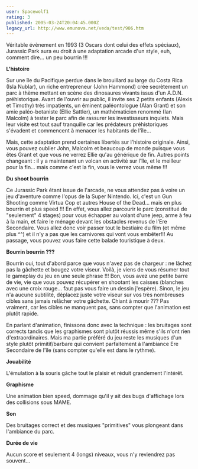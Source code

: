 ```yaml
---
user: Spacewolf1
rating: 3
published: 2005-03-24T20:04:45.000Z
legacy_url: http://www.emunova.net/veda/test/906.htm
---
```

Véritable évènement en 1993 (3 Oscars dont celui des effets spéciaux), Jurassic Park aura eu droit à une adaptation arcade d'un style, euh, comment dire... un peu bourrin !!!  

  

**L'histoire**  

Sur une île du Pacifique perdue dans le brouillard au large du Costa Rica (Isla Nublar), un riche entrepreneur (John Hammond) crée secrètement un parc à thème mettant en scène des dinosaures vivants issus d'un A.D.N. préhistorique. Avant de l'ouvrir au public, il invite ses 2 petits enfants (Alexis et Timothy) très impatients, un éminent paléontologue (Alan Grant) et son amie paléo-botaniste (Ellie Sattler), un mathématicien renommé (Ian Malcolm) à tester le parc afin de rassurer les investisseurs inquiets. Mais leur visite est tout sauf tranquille car les prédateurs préhistoriques s'évadent et commencent à menacer les habitants de l'île...  

Mais, cette adaptation prend certaines libertés sur l'histoire originale. Ainsi, vous pouvez oublier John, Malcolm et beaucoup de monde puisque vous êtes Grant et que vous ne verrez Ellie qu'au générique de fin. Autres points changeant : il y a maintenant un volcan en activité sur l'île, et le meilleur pour la fin... mais comme c'est la fin, vous le verrez vous même !!!  

  

**Du shoot bourrin**  

Ce Jurassic Park étant issue de l'arcade, ne vous attendez pas à voire un jeu d'aventure comme l'opus de la Super Nintendo. Ici, c'est un Gun Shooting comme Virtua Cop et autres House of the Dead... mais en plus bourrin et plus speed !!! En effet, vous allez parcourir le parc (constitué de "seulement" 4 stages) pour vous échapper au volant d'une jeep, arme à feu à la main, et faire le ménage devant les obstacles revenus de l'Ere Secondaire. Vous allez donc voir passer tout le bestiaire du film (et même plus ^^) et il n'y a pas que les carnivores qui vont vous embêter!!! Au passage, vous pouvez vous faire cette balade touristique à deux.  

  

**Bourrin bourrin ???**  

Bourrin oui, tout d'abord parce que vous n'avez pas de chargeur : ne lâchez pas la gâchette et bougez votre viseur. Voilà, je viens de vous résumer tout le gameplay du jeu en une seule phrase !!! Bon, vous avez une petite barre de vie, vie que vous pouvez récupérer en shootant les caisses (blanches avec une croix rouge... faut pas vous faire un dessin j'espère). Sinon, le jeu n'a aucune subtilité, déplacez juste votre viseur sur vos très nombreuses cibles sans jamais relâcher votre gâchette. Chiant à mourir ??? Pas vraiment, car les cibles ne manquent pas, sans compter que l'animation est plutôt rapide.  

En parlant d'animation, finissons donc avec la technique : les bruitages sont corrects tandis que les graphismes sont plutôt réussis même s'ils n'ont rien d'extraordinaires. Mais ma partie préféré du jeu reste les musiques d'un style plutôt primitif/barbare qui convient parfaitement à l'ambiance Ere Secondaire de l'île (sans compter qu'elle est dans le rythme).  

  

  

**Jouabilité**  

L'émulation à la souris gâche tout le plaisir et réduit grandement l'intérêt.  

**Graphisme**  

Une animation bien speed, dommage qu'il y ait des bugs d'affichage lors des collisions sous MAME.  

**Son**  

Des bruitages correct et des musiques "primitives" vous plongeant dans l'ambiance du parc.  

**Durée de vie**  

Aucun score et seulement 4 (longs) niveaux, vous n'y reviendrez pas souvent...